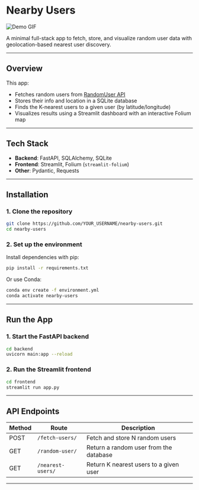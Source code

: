 # Nearby Users

![Demo GIF](nearby_users_demo.gif)

A minimal full-stack app to fetch, store, and visualize random user data with geolocation-based nearest user discovery.

---

## Overview

This app:
- Fetches random users from [RandomUser API](https://randomuser.me/)
- Stores their info and location in a SQLite database
- Finds the K-nearest users to a given user (by latitude/longitude)
- Visualizes results using a Streamlit dashboard with an interactive Folium map

---

## Tech Stack

- **Backend**: FastAPI, SQLAlchemy, SQLite  
- **Frontend**: Streamlit, Folium (`streamlit-folium`)  
- **Other**: Pydantic, Requests

---

## Installation

### 1. Clone the repository

```bash
git clone https://github.com/YOUR_USERNAME/nearby-users.git
cd nearby-users
```

### 2. Set up the environment

Install dependencies with pip:

```bash
pip install -r requirements.txt
```

Or use Conda:

```bash
conda env create -f environment.yml
conda activate nearby-users
```

---

## Run the App

### 1. Start the FastAPI backend

```bash
cd backend
uvicorn main:app --reload
```

### 2. Run the Streamlit frontend

```bash
cd frontend
streamlit run app.py
```

---

## API Endpoints

| Method | Route             | Description                            |
|--------|------------------|----------------------------------------|
| POST   | `/fetch-users/`   | Fetch and store N random users         |
| GET    | `/random-user/`   | Return a random user from the database |
| GET    | `/nearest-users/` | Return K nearest users to a given user |

---